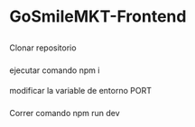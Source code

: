 # GoSmileMKT-Frontend

##
Clonar repositorio
###
ejecutar comando npm i
#### 
modificar la variable de entorno PORT

#####
Correr comando npm run dev
